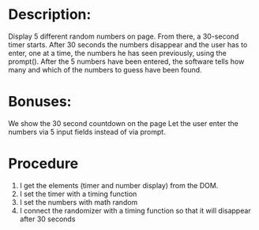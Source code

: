 # Description:

Display 5 different random numbers on page. From there, a 30-second timer starts.
After 30 seconds the numbers disappear and the user has to enter, one at a time, the numbers he has seen previously, using the prompt().
After the 5 numbers have been entered, the software tells how many and which of the numbers to guess have been found.

# Bonuses:

We show the 30 second countdown on the page
Let the user enter the numbers via 5 input fields instead of via prompt.

# Procedure

1. I get the elements (timer and number display) from the DOM.
2. I set the timer with a timing function
3. I set the numbers with math random
4. I connect the randomizer with a timing function so that it will disappear after 30 seconds
